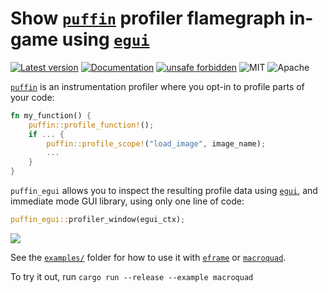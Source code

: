 # Show [`puffin`](https://github.com/EmbarkStudios/puffin/) profiler flamegraph in-game using [`egui`](https://github.com/emilk/egui)

[![Latest version](https://img.shields.io/crates/v/puffin_egui.svg)](https://crates.io/crates/puffin_egui)
[![Documentation](https://docs.rs/puffin_egui/badge.svg)](https://docs.rs/puffin_egui)
[![unsafe forbidden](https://img.shields.io/badge/unsafe-forbidden-success.svg)](https://github.com/rust-secure-code/safety-dance/)
![MIT](https://img.shields.io/badge/license-MIT-blue.svg)
![Apache](https://img.shields.io/badge/license-Apache-blue.svg)

[`puffin`](https://github.com/EmbarkStudios/puffin/) is an instrumentation profiler where you opt-in to profile parts of your code:

``` rust
fn my_function() {
    puffin::profile_function!();
    if ... {
        puffin::profile_scope!("load_image", image_name);
        ...
    }
}
```

`puffin_egui` allows you to inspect the resulting profile data using [`egui`](https://github.com/emilk/egui), and immediate mode GUI library, using only one line of code:

``` rust
puffin_egui::profiler_window(egui_ctx);
```

<img src="../puffin_egui.gif">

See the [`examples/`](examples/) folder for how to use it with [`eframe`](https://docs.rs/eframe) or [`macroquad`](https://github.com/not-fl3/macroquad).

To try it out, run `cargo run --release --example macroquad`
